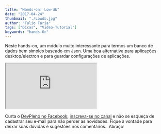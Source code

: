 ```yaml
---
title: "Hands-on: Low-db"
date: "2017-04-24"
thumbnail: "./Lowdb.jpg"
author: "Tulio Faria"
tags: ["Dicas", "Video-Tutorial"]
keywords: "hands-On"
---
```



Neste hands-on, um módulo muito interessante para termos um banco de dados bem simples baseado em Json. Uma boa alternativa para aplicações desktop/electron e para guardar configurações de aplicações.  

<div class="embed-responsive embed-responsive-16by9 mb-4">
  <iframe class="embed-responsive-item" src="https://www.youtube.com/embed/Zej3O0o7v4o" allowfullscreen></iframe>
</div>

Curta o [DevPleno no Facebook](https://www.facebook.com/devpleno), [inscreva-se no canal](https://www.youtube.com/devplenocom) e não se esqueça de cadastrar seu e-mail para não perder as novidades. Fique à vontade para deixar suas dúvidas e sugestões nos comentários.  Abraço!